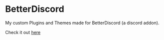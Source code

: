 # BetterDiscord

My custom Plugins and Themes made for BetterDiscord (a discord addon).

Check it out <a href="https://betterdiscord.app/" target="_blank">here</a>
